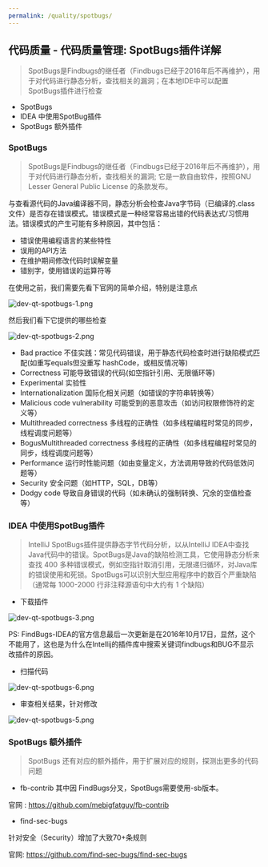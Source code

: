 ```yaml
---
permalink: /quality/spotbugs/
---
```


## 代码质量 - 代码质量管理: SpotBugs插件详解

> SpotBugs是Findbugs的继任者（Findbugs已经于2016年后不再维护），用于对代码进行静态分析，查找相关的漏洞；在本地IDE中可以配置SpotBugs插件进行检查

* SpotBugs
* IDEA 中使用SpotBug插件
* SpotBugs 额外插件

### SpotBugs

> SpotBugs是Findbugs的继任者（Findbugs已经于2016年后不再维护），用于对代码进行静态分析，查找相关的漏洞; 它是一款自由软件，按照GNU Lesser General Public License 的条款发布。

与查看源代码的Java编译器不同，静态分析会检查Java字节码（已编译的.class文件）是否存在错误模式。错误模式是一种经常容易出错的代码表达式/习惯用法。错误模式的产生可能有多种原因，其中包括：

* 错误使用编程语言的某些特性
* 误用的API方法
* 在维护期间修改代码时误解变量
* 错别字，使用错误的运算符等

在使用之前，我们需要先看下官网的简单介绍，特别是注意点

![dev-qt-spotbugs-1.png](/knowledge/assets/images/quality/dev-qt-spotbugs-1.png)

然后我们看下它提供的哪些检查

![dev-qt-spotbugs-2.png](/knowledge/assets/images/quality/dev-qt-spotbugs-2.png)

* Bad practice 不佳实践：常见代码错误，用于静态代码检查时进行缺陷模式匹配(如重写equals但没重写 hashCode，或相反情况等)
* Correctness 可能导致错误的代码(如空指针引用、无限循环等)
* Experimental 实验性
* Internationalization 国际化相关问题（如错误的字符串转换等）
* Malicious code vulnerability 可能受到的恶意攻击（如访问权限修饰符的定义等）
* Multithreaded correctness 多线程的正确性（如多线程编程时常见的同步，线程调度问题等）
* BogusMultithreaded correctness 多线程的正确性（如多线程编程时常见的同步，线程调度问题等）
* Performance 运行时性能问题（如由变量定义，方法调用导致的代码低效问题等）
* Security 安全问题（如HTTP，SQL，DB等）
* Dodgy code 导致自身错误的代码（如未确认的强制转换、冗余的空值检查等）

### IDEA 中使用SpotBug插件

> IntelliJ SpotBugs插件提供静态字节代码分析，以从IntelliJ IDEA中查找Java代码中的错误。SpotBugs是Java的缺陷检测工具，它使用静态分析来查找 400 多种错误模式，例如空指针取消引用，无限递归循环，对Java库的错误使用和死锁。SpotBugs可以识别大型应用程序中的数百个严重缺陷（通常每 1000-2000 行非注释源语句中大约有 1 个缺陷）

* 下载插件

![dev-qt-spotbugs-3.png](/knowledge/assets/images/quality/dev-qt-spotbugs-3.png)

PS: FindBugs-IDEA的官方信息最后一次更新是在2016年10月17日，显然，这个不能用了，这也是为什么在Intellij的插件库中搜索关键词findbugs和BUG不显示改插件的原因。

* 扫描代码

![dev-qt-spotbugs-6.png](/knowledge/assets/images/quality/dev-qt-spotbugs-6.png)

* 审查相关结果，针对修改

![dev-qt-spotbugs-5.png](/knowledge/assets/images/quality/dev-qt-spotbugs-5.png)

### SpotBugs 额外插件

> SpotBugs 还有对应的额外插件，用于扩展对应的规则，探测出更多的代码问题

* fb-contrib 其中因 FindBugs分叉，SpotBugs需要使用-sb版本。

官网 : https://github.com/mebigfatguy/fb-contrib

* find-sec-bugs

针对安全（Security）增加了大致70+条规则

官网: https://github.com/find-sec-bugs/find-sec-bugs

